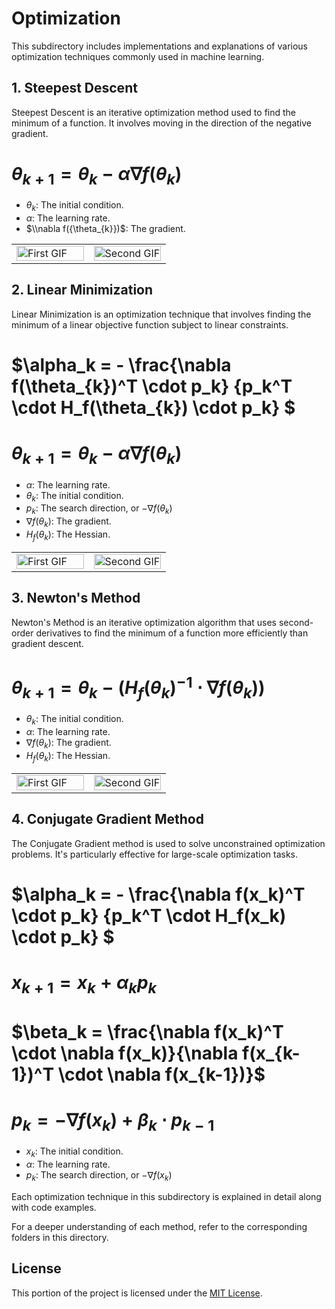 # Optimization

This subdirectory includes implementations and explanations of various optimization techniques commonly used in machine learning.

## 1. Steepest Descent

Steepest Descent is an iterative optimization method used to find the minimum of a function. It involves moving in the direction of the negative gradient.

# $\theta_{k+1} = \theta_{k} - \alpha \nabla f({\theta_{k}})$

* $\theta_{k}$: The initial condition.
* $\alpha$: The learning rate.
* $\\nabla f({\theta_{k}})$: The gradient.

<table>
  <tr>
    <td style="width: 50%;">
      <img src="https://github.com/Twallett/Machine-Learning/blob/main/Optimization/1_Steepest_descent/Steepest_descent_contour.gif" alt="First GIF" width="100%">
    </td>
    <td style="width: 50%;">
      <img src="https://github.com/Twallett/Machine-Learning/blob/main/Optimization/1_Steepest_descent/Steepest_descent_surface.gif" alt="Second GIF" width="100%">
    </td>
  </tr>
</table>

## 2. Linear Minimization

Linear Minimization is an optimization technique that involves finding the minimum of a linear objective function subject to linear constraints.

# $\alpha_k = - \frac{\nabla f(\theta_{k})^T \cdot p_k} {p_k^T \cdot  H_f(\theta_{k}) \cdot p_k} $

# $\theta_{k+1} = \theta_{k} - \alpha \nabla f(\theta_{k})$

* $\alpha$: The learning rate.
* $\theta_{k}$: The initial condition.
* $p_k$: The search direction, or $-\nabla f(\theta_{k})$
* $\nabla f(\theta_{k})$: The gradient.
* $H_f(\theta_{k})$: The Hessian.

<table>
  <tr>
    <td style="width: 50%;">
      <img src="https://github.com/Twallett/Machine-Learning/blob/main/Optimization/2_Linear_minimization/Linear_minimization_contour.gif" alt="First GIF" width="100%">
    </td>
    <td style="width: 50%;">
      <img src="https://github.com/Twallett/Machine-Learning/blob/main/Optimization/2_Linear_minimization/Linear_minimization_surface.gif" alt="Second GIF" width="100%">
    </td>
  </tr>
</table>

## 3. Newton's Method

Newton's Method is an iterative optimization algorithm that uses second-order derivatives to find the minimum of a function more efficiently than gradient descent.

# $\theta_{k+1} = \theta_{k} - (H_f(\theta_{k})^{-1} \cdot \nabla f(\theta_{k}))$

* $\theta_{k}$: The initial condition.
* $\alpha$: The learning rate.
* $\nabla f(\theta_{k})$: The gradient.
* $H_f(\theta_{k})$: The Hessian.

<table>
  <tr>
    <td style="width: 50%;">
      <img src="https://github.com/Twallett/Machine-Learning/blob/main/Optimization/3_Newtons_method/Newtons_method_contour.gif" alt="First GIF" width="100%">
    </td>
    <td style="width: 50%;">
      <img src="https://github.com/Twallett/Machine-Learning/blob/main/Optimization/3_Newtons_method/Newtons_method_surface.gif" alt="Second GIF" width="100%">
    </td>
  </tr>
</table>

## 4. Conjugate Gradient Method

The Conjugate Gradient method is used to solve unconstrained optimization problems. It's particularly effective for large-scale optimization tasks.

# $\alpha_k = - \frac{\nabla f(x_k)^T \cdot p_k} {p_k^T \cdot  H_f(x_k) \cdot p_k} $

# $x_{k+1} = x_k + \alpha_k p_k$

# $\beta_k = \frac{\nabla f(x_k)^T \cdot \nabla f(x_k)}{\nabla f(x_{k-1})^T \cdot \nabla f(x_{k-1})}$

# $p_k = -\nabla f(x_k) + \beta_k \cdot p_{k-1}$

* $x_k$: The initial condition.
* $\alpha$: The learning rate.
* $p_k$: The search direction, or $-\nabla f(x_k)$

Each optimization technique in this subdirectory is explained in detail along with code examples.

For a deeper understanding of each method, refer to the corresponding folders in this directory.

## License

This portion of the project is licensed under the [MIT License](../LICENSE).
